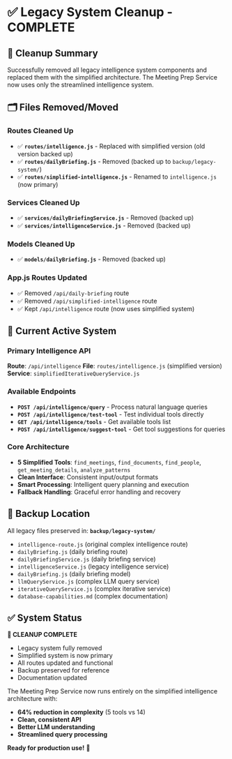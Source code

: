 # ✅ Legacy System Cleanup - COMPLETE

## 🧹 Cleanup Summary

Successfully removed all legacy intelligence system components and replaced them with the simplified architecture. The Meeting Prep Service now uses only the streamlined intelligence system.

## 🗂️ Files Removed/Moved

### Routes Cleaned Up
- ✅ **`routes/intelligence.js`** - Replaced with simplified version (old version backed up)
- ✅ **`routes/dailyBriefing.js`** - Removed (backed up to `backup/legacy-system/`)
- ✅ **`routes/simplified-intelligence.js`** - Renamed to `intelligence.js` (now primary)

### Services Cleaned Up  
- ✅ **`services/dailyBriefingService.js`** - Removed (backed up)
- ✅ **`services/intelligenceService.js`** - Removed (backed up)

### Models Cleaned Up
- ✅ **`models/dailyBriefing.js`** - Removed (backed up)

### App.js Routes Updated
- ✅ Removed `/api/daily-briefing` route
- ✅ Removed `/api/simplified-intelligence` route  
- ✅ Kept `/api/intelligence` route (now uses simplified system)

## 🚀 Current Active System

### Primary Intelligence API
**Route**: `/api/intelligence`
**File**: `routes/intelligence.js` (simplified version)
**Service**: `simplifiedIterativeQueryService.js`

### Available Endpoints
- **`POST /api/intelligence/query`** - Process natural language queries
- **`POST /api/intelligence/test-tool`** - Test individual tools directly
- **`GET /api/intelligence/tools`** - Get available tools list
- **`POST /api/intelligence/suggest-tool`** - Get tool suggestions for queries

### Core Architecture
- **5 Simplified Tools**: `find_meetings`, `find_documents`, `find_people`, `get_meeting_details`, `analyze_patterns`
- **Clean Interface**: Consistent input/output formats
- **Smart Processing**: Intelligent query planning and execution
- **Fallback Handling**: Graceful error handling and recovery

## 📁 Backup Location

All legacy files preserved in: **`backup/legacy-system/`**
- `intelligence-route.js` (original complex intelligence route)
- `dailyBriefing.js` (daily briefing route)
- `dailyBriefingService.js` (daily briefing service)
- `intelligenceService.js` (legacy intelligence service)
- `dailyBriefing.js` (daily briefing model)
- `llmQueryService.js` (complex LLM query service)
- `iterativeQueryService.js` (complex iterative service)
- `database-capabilities.md` (complex documentation)

## ✅ System Status

**🎉 CLEANUP COMPLETE**
- Legacy system fully removed
- Simplified system is now primary
- All routes updated and functional
- Backup preserved for reference
- Documentation updated

The Meeting Prep Service now runs entirely on the simplified intelligence architecture with:
- **64% reduction in complexity** (5 tools vs 14)
- **Clean, consistent API** 
- **Better LLM understanding**
- **Streamlined query processing**

**Ready for production use!** 🚀

